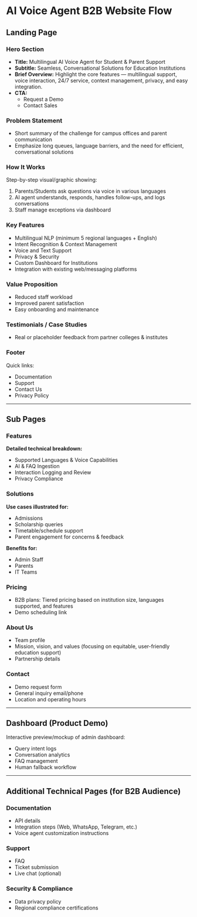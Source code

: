 # AI Voice Agent B2B Website Flow

## Landing Page

### Hero Section
- **Title:** Multilingual AI Voice Agent for Student & Parent Support  
- **Subtitle:** Seamless, Conversational Solutions for Education Institutions  
- **Brief Overview:** Highlight the core features — multilingual support, voice interaction, 24/7 service, context management, privacy, and easy integration.  
- **CTA:**  
  - Request a Demo  
  - Contact Sales  

### Problem Statement
- Short summary of the challenge for campus offices and parent communication  
- Emphasize long queues, language barriers, and the need for efficient, conversational solutions  

### How It Works
Step-by-step visual/graphic showing:
1. Parents/Students ask questions via voice in various languages  
2. AI agent understands, responds, handles follow-ups, and logs conversations  
3. Staff manage exceptions via dashboard  

### Key Features
- Multilingual NLP (minimum 5 regional languages + English)  
- Intent Recognition & Context Management  
- Voice and Text Support  
- Privacy & Security  
- Custom Dashboard for Institutions  
- Integration with existing web/messaging platforms  

### Value Proposition
- Reduced staff workload  
- Improved parent satisfaction  
- Easy onboarding and maintenance  

### Testimonials / Case Studies
- Real or placeholder feedback from partner colleges & institutes  

### Footer
Quick links:  
- Documentation  
- Support  
- Contact Us  
- Privacy Policy  

---

## Sub Pages

### Features
**Detailed technical breakdown:**  
- Supported Languages & Voice Capabilities  
- AI & FAQ Ingestion  
- Interaction Logging and Review  
- Privacy Compliance  

### Solutions
**Use cases illustrated for:**  
- Admissions  
- Scholarship queries  
- Timetable/schedule support  
- Parent engagement for concerns & feedback  

**Benefits for:**  
- Admin Staff  
- Parents  
- IT Teams  

### Pricing
- B2B plans: Tiered pricing based on institution size, languages supported, and features  
- Demo scheduling link  

### About Us
- Team profile  
- Mission, vision, and values (focusing on equitable, user-friendly education support)  
- Partnership details  

### Contact
- Demo request form  
- General inquiry email/phone  
- Location and operating hours  

---

## Dashboard (Product Demo)
Interactive preview/mockup of admin dashboard:  
- Query intent logs  
- Conversation analytics  
- FAQ management  
- Human fallback workflow  

---

## Additional Technical Pages (for B2B Audience)

### Documentation
- API details  
- Integration steps (Web, WhatsApp, Telegram, etc.)  
- Voice agent customization instructions  

### Support
- FAQ  
- Ticket submission  
- Live chat (optional)  

### Security & Compliance
- Data privacy policy  
- Regional compliance certifications  
